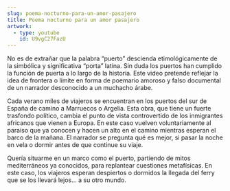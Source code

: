 ```yaml
---
slug: poema-nocturno-para-un-amor-pasajero
title: Poema nocturno para un amor pasajero
artwork:
  - type: youtube
    id: U9vgC27FazU
---
```


No es de extrañar que la palabra “puerto” descienda etimológicamente de la
simbólica y significativa “porta” latina. Sin duda los puertos han cumplido la
función de puerta a lo largo de la historia. Este video pretende reflejar la
idea de frontera o límite en forma de poemario amoroso y falso documental de un
narrador desconocido a un muchacho árabe.

Cada verano miles de viajeros se encuentran en los puertos del sur de España de
camino a Marruecos o Argelia. Esta obra, que tiene un fuerte trasfondo político,
cambia el punto de vista controvertido de los inmigrantes africanos que vienen a
Europa. En este caso vuelven voluntariamente al paraiso que ya conocen y hacen
un alto en el camino mientras esperan el barco de la mañana. El narrador se
pregunta qué es mejor, si pasar la noche en vela o dormir antes de que continue
su viaje.

Quería situarme en un marco como el puerto, partiendo de mitos mediterráneos ya
conocidos, para replantear cuestiones metafísicas. En este caso, los viajeros
esperan despiertos o dormidos la llegada del ferry que se los llevará lejos… a
su otro mundo.
